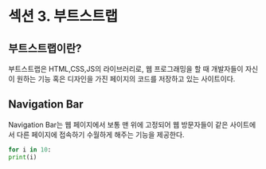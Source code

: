 # 섹션 3. 부트스트랩
## 부트스트랩이란?
부트스트랩은 HTML,CSS,JS의 라이브러리로, 웹 프로그래밍을 할 때 개발자들이 자신이 원하는 기능 혹은 디자인을 가진 페이지의 코드를 저장하고 있는 사이트이다.

## Navigation Bar
Navigation Bar는 웹 페이지에서 보통 맨 위에 고정되어 웹 방문자들이 같은 사이트에서 다른 페이지에 접속하기 수월하게 해주는 기능을 제공한다.
```python
for i in 10:
print(i)
```
